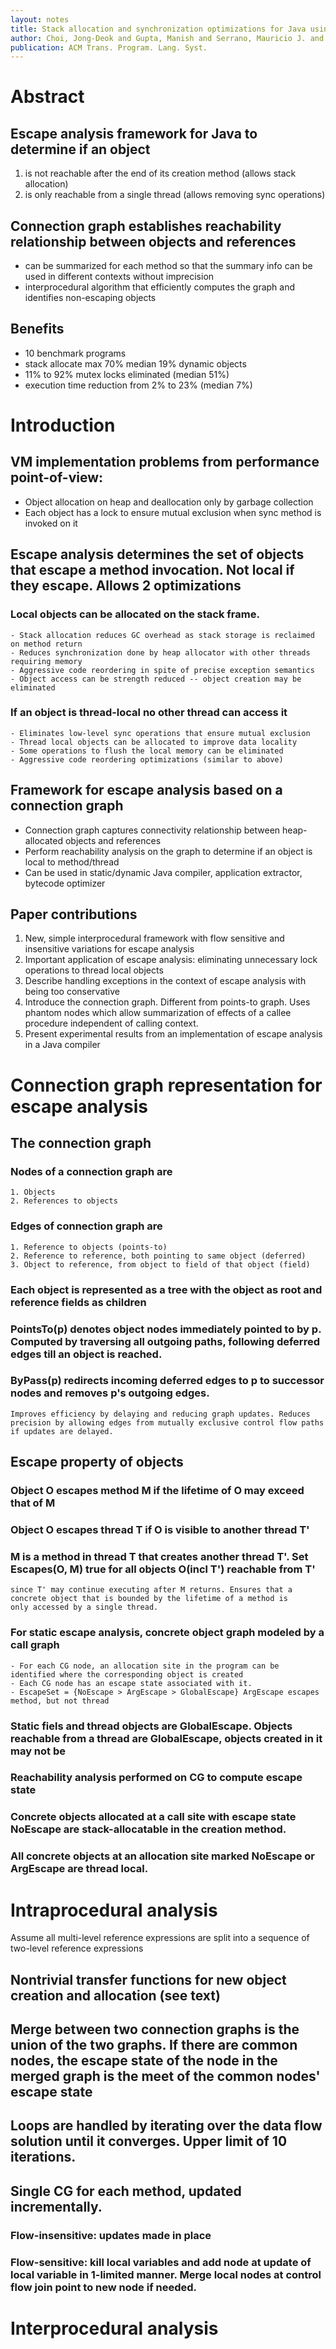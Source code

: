 ```yaml
---
layout: notes
title: Stack allocation and synchronization optimizations for Java using escape analysis
author: Choi, Jong-Deok and Gupta, Manish and Serrano, Mauricio J. and Sreedhar, Vugranam C. and Midkiff, Samuel P.
publication: ACM Trans. Program. Lang. Syst.
---
```

# Abstract
## Escape analysis framework for Java to determine if an object
   1. is not reachable after the end of its creation method (allows stack allocation)
   2. is only reachable from a single thread (allows removing sync operations)
## Connection graph establishes reachability relationship between objects and references
   - can be summarized for each method so that the summary info can be used in different contexts without imprecision
   - interprocedural algorithm that efficiently computes the graph and identifies non-escaping objects
## Benefits
   - 10 benchmark programs
   - stack allocate max 70% median 19% dynamic objects
   - 11% to 92% mutex locks eliminated (median 51%)
   - execution time reduction from 2% to 23% (median 7%)
# Introduction
## VM implementation problems from performance point-of-view:
   - Object allocation on heap and deallocation only by garbage collection
   - Each object has a lock to ensure mutual exclusion when sync method is invoked on it
## Escape analysis determines the set of objects that escape a method invocation. Not local if they escape. Allows 2 optimizations
### Local objects can be allocated on the stack frame.
    - Stack allocation reduces GC overhead as stack storage is reclaimed on method return
    - Reduces synchronization done by heap allocator with other threads requiring memory
    - Aggressive code reordering in spite of precise exception semantics
    - Object access can be strength reduced -- object creation may be eliminated
### If an object is thread-local no other thread can access it
    - Eliminates low-level sync operations that ensure mutual exclusion
    - Thread local objects can be allocated to improve data locality
    - Some operations to flush the local memory can be eliminated
    - Aggressive code reordering optimizations (similar to above)
## Framework for escape analysis based on a connection graph
   - Connection graph captures connectivity relationship between heap-allocated objects and references
   - Perform reachability analysis on the graph to determine if an object is local to method/thread
   - Can be used in static/dynamic Java compiler, application extractor, bytecode optimizer
## Paper contributions
   1. New, simple interprocedural framework with flow sensitive and insensitive variations for escape analysis
   2. Important application of escape analysis: eliminating unnecessary lock operations to thread local objects
   3. Describe handling exceptions in the context of escape analysis with being too conservative
   4. Introduce the connection graph. Different from points-to graph. Uses phantom nodes which allow summarization of 
      effects of a callee procedure independent of calling context.
   5. Present experimental results from an implementation of escape analysis in a Java compiler

# Connection graph representation for escape analysis
## The connection graph
### Nodes of a connection graph are
    1. Objects
    2. References to objects
### Edges of connection graph are
    1. Reference to objects (points-to)
    2. Reference to reference, both pointing to same object (deferred)
    3. Object to reference, from object to field of that object (field)
### Each object is represented as a tree with the object as root and reference fields as children
### PointsTo(p) denotes object nodes immediately pointed to by p. Computed by traversing all outgoing paths, following deferred edges till an object is reached.
### ByPass(p) redirects incoming deferred edges to p to successor nodes and removes p's outgoing edges. 
    Improves efficiency by delaying and reducing graph updates. Reduces precision by allowing edges from mutually exclusive control flow paths if updates are delayed.

## Escape property of objects
### Object O escapes method M if the lifetime of O may exceed that of M
### Object O escapes thread T if O is visible to another thread T'
### M is a method in thread T that creates another thread T'. Set Escapes(O, M) true for all objects O(incl T') reachable from T' 
    since T' may continue executing after M returns. Ensures that a concrete object that is bounded by the lifetime of a method is 
    only accessed by a single thread.
### For static escape analysis, concrete object graph modeled by a call graph
    - For each CG node, an allocation site in the program can be identified where the corresponding object is created
    - Each CG node has an escape state associated with it.
    - EscapeSet = {NoEscape > ArgEscape > GlobalEscape} ArgEscape escapes method, but not thread
### Static fiels and thread objects are GlobalEscape. Objects reachable from a thread are GlobalEscape, objects created in it may not be
### Reachability analysis performed on CG to compute escape state
### Concrete objects allocated at a call site with escape state NoEscape are stack-allocatable in the creation method.
### All concrete objects at an allocation site marked NoEscape or ArgEscape are thread local.
# Intraprocedural analysis
  Assume all multi-level reference expressions are split into a sequence of two-level reference expressions
## Nontrivial transfer functions for new object creation and allocation (see text)
## Merge between two connection graphs is the union of the two graphs. If there are common nodes, the escape state of the node in the merged graph is the meet of the common nodes' escape state
## Loops are handled by iterating over the data flow solution until it converges. Upper limit of 10 iterations.
## Single CG for each method, updated incrementally.
### Flow-insensitive: updates made in place
### Flow-sensitive: kill local variables and add node at update of local variable in 1-limited manner. Merge local nodes at control flow join point to new node if needed. 
# Interprocedural analysis
